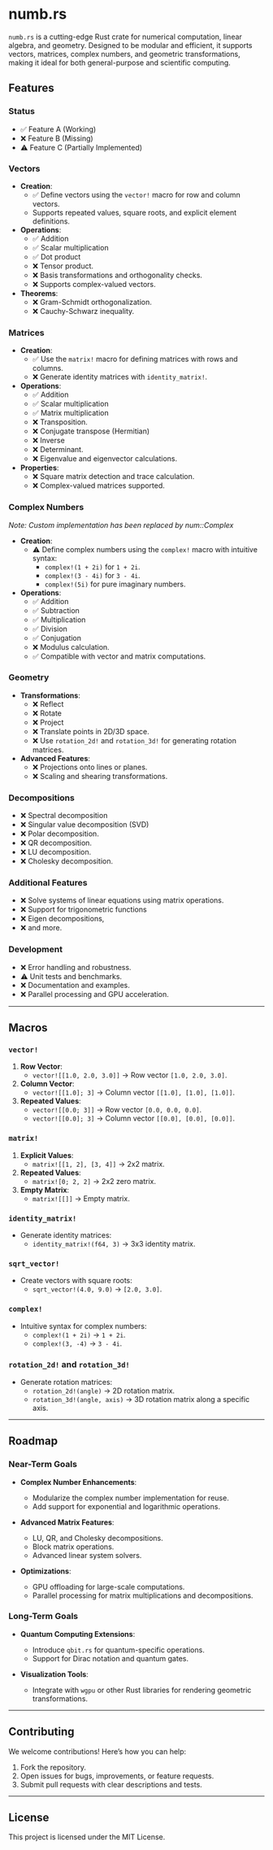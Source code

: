 # numb.rs

`numb.rs` is a cutting-edge Rust crate for numerical computation, linear algebra, and geometry. Designed to be modular and efficient, it supports vectors, matrices, complex numbers, and geometric transformations, making it ideal for both general-purpose and scientific computing.

## Features

### Status
- ✅ Feature A (Working)
- ❌ Feature B (Missing)
- ⚠️ Feature C (Partially Implemented)

### Vectors
- **Creation**:
  - ✅ Define vectors using the `vector!` macro for row and column vectors.
  - Supports repeated values, square roots, and explicit element definitions.
- **Operations**:
  - ✅ Addition
  - ✅ Scalar multiplication
  - ✅ Dot product
  - ❌ Tensor product.
  - ❌ Basis transformations and orthogonality checks.
  - ❌ Supports complex-valued vectors.
- **Theorems**:
  - ❌ Gram-Schmidt orthogonalization.
  - ❌ Cauchy-Schwarz inequality.

### Matrices
- **Creation**:
  - ✅ Use the `matrix!` macro for defining matrices with rows and columns.
  - ❌ Generate identity matrices with `identity_matrix!`.
- **Operations**:
  - ✅ Addition
  - ✅ Scalar multiplication
  - ✅ Matrix multiplication
  - ❌ Transposition.
  - ❌ Conjugate transpose (Hermitian)
  - ❌ Inverse
  - ❌ Determinant.
  - ❌ Eigenvalue and eigenvector calculations.
- **Properties**:
  - ❌ Square matrix detection and trace calculation.
  - ❌ Complex-valued matrices supported.

### Complex Numbers
<i>Note: Custom implementation has been replaced by num::Complex</i>
- **Creation**:
  - ⚠️ Define complex numbers using the `complex!` macro with intuitive syntax:
    - `complex!(1 + 2i)` for `1 + 2i`.
    - `complex!(3 - 4i)` for `3 - 4i`.
    - `complex!(5i)` for pure imaginary numbers.
- **Operations**:
  - ✅ Addition
  - ✅ Subtraction
  - ✅ Multiplication
  - ✅ Division
  - ✅ Conjugation
  - ❌ Modulus calculation.
  - ✅ Compatible with vector and matrix computations.

### Geometry
- **Transformations**:
  - ❌ Reflect
  - ❌ Rotate
  - ❌ Project
  - ❌ Translate points in 2D/3D space.
  - ❌ Use `rotation_2d!` and `rotation_3d!` for generating rotation matrices.
- **Advanced Features**:
  - ❌ Projections onto lines or planes.
  - ❌ Scaling and shearing transformations.

### Decompositions
- ❌ Spectral decomposition
- ❌ Singular value decomposition (SVD)
- ❌ Polar decomposition.
- ❌ QR decomposition.
- ❌ LU decomposition.
- ❌ Cholesky decomposition.

### Additional Features
- ❌ Solve systems of linear equations using matrix operations.
- ❌ Support for trigonometric functions
- ❌ Eigen decompositions,
- ❌ and more.

### Development
- ❌ Error handling and robustness.
- ⚠️ Unit tests and benchmarks.
- ❌ Documentation and examples.
- ❌ Parallel processing and GPU acceleration.

---

## Macros

### `vector!`
1. **Row Vector**:
   - `vector![[1.0, 2.0, 3.0]]` → Row vector `[1.0, 2.0, 3.0]`.
2. **Column Vector**:
   - `vector![[1.0]; 3]` → Column vector `[[1.0], [1.0], [1.0]]`.
3. **Repeated Values**:
   - `vector![[0.0; 3]]` → Row vector `[0.0, 0.0, 0.0]`.
   - `vector![[0.0]; 3]` → Column vector `[[0.0], [0.0], [0.0]]`.

### `matrix!`
1. **Explicit Values**:
   - `matrix![[1, 2], [3, 4]]` → 2x2 matrix.
2. **Repeated Values**:
   - `matrix![0; 2, 2]` → 2x2 zero matrix.
3. **Empty Matrix**:
   - `matrix![[]]` → Empty matrix.

### `identity_matrix!`
- Generate identity matrices:
  - `identity_matrix!(f64, 3)` → 3x3 identity matrix.

### `sqrt_vector!`
- Create vectors with square roots:
  - `sqrt_vector!(4.0, 9.0)` → `[2.0, 3.0]`.

### `complex!`
- Intuitive syntax for complex numbers:
  - `complex!(1 + 2i)` → `1 + 2i`.
  - `complex!(3, -4)` → `3 - 4i`.

### `rotation_2d!` and `rotation_3d!`
- Generate rotation matrices:
  - `rotation_2d!(angle)` → 2D rotation matrix.
  - `rotation_3d!(angle, axis)` → 3D rotation matrix along a specific axis.

---

## Roadmap

### Near-Term Goals
- **Complex Number Enhancements**:
  - Modularize the complex number implementation for reuse.
  - Add support for exponential and logarithmic operations.

- **Advanced Matrix Features**:
  - LU, QR, and Cholesky decompositions.
  - Block matrix operations.
  - Advanced linear system solvers.

- **Optimizations**:
  - GPU offloading for large-scale computations.
  - Parallel processing for matrix multiplications and decompositions.

### Long-Term Goals
- **Quantum Computing Extensions**:
  - Introduce `qbit.rs` for quantum-specific operations.
  - Support for Dirac notation and quantum gates.

- **Visualization Tools**:
  - Integrate with `wgpu` or other Rust libraries for rendering geometric transformations.

---

## Contributing
We welcome contributions! Here’s how you can help:
1. Fork the repository.
2. Open issues for bugs, improvements, or feature requests.
3. Submit pull requests with clear descriptions and tests.

---

## License
This project is licensed under the MIT License.